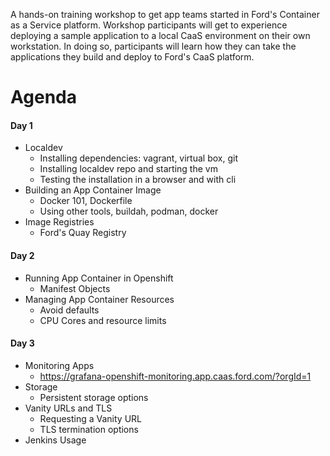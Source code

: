 A hands-on training workshop to get app teams started in Ford's Container as a Service platform. Workshop participants will get to experience deploying a sample application to a local CaaS environment on their own workstation. In doing so, participants will learn how they can take the applications they build and deploy to Ford's CaaS platform.

# Agenda

#### Day 1
- Localdev
  - Installing dependencies: vagrant, virtual box, git
  - Installing localdev repo and starting the vm
  - Testing the installation in a browser and with cli
- Building an App Container Image
  - Docker 101, Dockerfile
  - Using other tools, buildah, podman, docker
- Image Registries
  - Ford's Quay Registry

#### Day 2
- Running App Container in Openshift
  - Manifest Objects
- Managing App Container Resources
  - Avoid defaults
  - CPU Cores and resource limits

#### Day 3
- Monitoring Apps
  - https://grafana-openshift-monitoring.app.caas.ford.com/?orgId=1
- Storage
  - Persistent storage options
- Vanity URLs and TLS
  - Requesting a Vanity URL
  - TLS termination options
- Jenkins Usage
